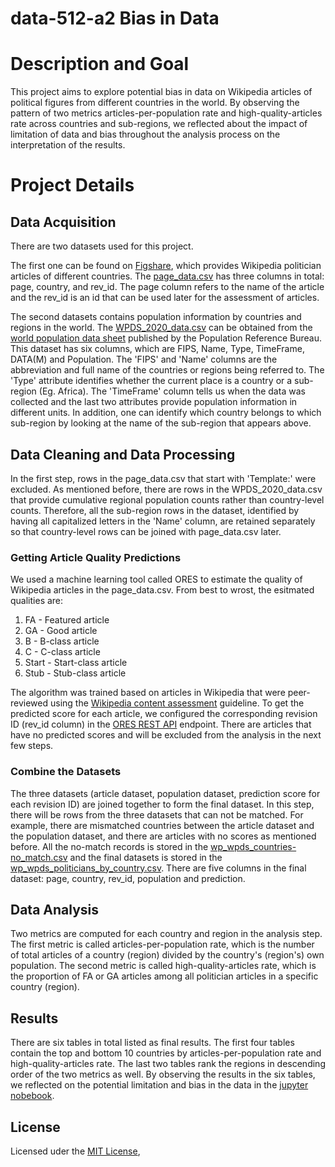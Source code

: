 # data-512-a2 Bias in Data

# Description and Goal
This project aims to explore potential bias in data on Wikipedia articles of political figures from different countries in the world. By observing the pattern of two metrics articles-per-population rate and high-quality-articles rate across countries and sub-regions, we reflected about the impact of limitation of data and bias throughout the analysis process on the interpretation of the results. 

# Project Details

## Data Acquisition
There are two datasets used for this project. 

The first one can be found on [Figshare](https://figshare.com/articles/dataset/Untitled_Item/5513449), which provides Wikipedia politician articles of different countries. The [page_data.csv](page_data.csv) has three columns in total: page, country, and rev_id. The page column refers to the name of the article and the rev_id is an id that can be used later for the assessment of articles. 

The second datasets contains population information by countries and regions in the world. The [WPDS_2020_data.csv](WPDS_2020_data.csv) can be obtained from the [world population data sheet](https://www.prb.org/international/indicator/population/table/) published by the Population Reference Bureau. This dataset has six columns, which are FIPS, Name, Type, TimeFrame, DATA(M) and Population. The 'FIPS' and 'Name' columns are the abbreviation and full name of the countries or regions being referred to. The 'Type' attribute identifies whether the current place is a country or a sub-region (Eg. Africa). The 'TimeFrame' column tells us when the data was collected and the last two attributes provide population information in different units. In addition, one can identify which country belongs to which sub-region by looking at the name of the sub-region that appears above. 

## Data Cleaning and Data Processing
In the first step, rows in the page_data.csv that start with 'Template:' were excluded. As mentioned before, there are rows in the WPDS_2020_data.csv that provide cumulative regional population counts rather than country-level counts. Therefore, all the sub-region rows in the dataset, identified by having all capitalized letters in the 'Name' column, are retained separately so that country-level rows can be joined with page_data.csv later.  

### Getting Article Quality Predictions
We used a machine learning tool called ORES to estimate the quality of Wikipedia articles in the page_data.csv. From best to wrost, the esitmated qualities are:
1.	FA - Featured article
2.	GA - Good article
3.	B - B-class article
4.	C - C-class article
5.	Start - Start-class article
6.	Stub - Stub-class article

The algorithm was trained based on articles in Wikipedia that were peer-reviewed using the [Wikipedia content assessment](https://en.wikipedia.org/wiki/Wikipedia:Content_assessment) guideline. To get the predicted score for each article, we configured the corresponding revision ID (rev_id column) in the [ORES REST API](https://ores.wikimedia.org/v3/#!/scoring/get_v3_scores_context_revid_model) endpoint. There are articles that have no predicted scores and will be excluded from the analysis in the next few steps. 

### Combine the Datasets
The three datasets (article dataset, population dataset, prediction score for each revision ID) are joined together to form the final dataset. In this step, there will be rows from the three datasets that can not be matched. For example, there are mismatched countries between the article dataset and the population dataset, and there are articles with no scores as mentioned before. All the no-match records is stored in the [wp_wpds_countries-no_match.csv](wp_wpds_countries-no_match.csv) and the final datasets is stored in the [wp_wpds_politicians_by_country.csv](wp_wpds_politicians_by_country.csv). There are five columns in the final dataset: page, country, rev_id, population and prediction. 

## Data Analysis
Two metrics are computed for each country and region in the analysis step. The first metric is called articles-per-population rate, which is the number of total articles of a country (region) divided by the country's (region's) own population. The second metric is called high-quality-articles rate, which is the proportion of FA or GA articles among all politician articles in a specific country (region). 

## Results
There are six tables in total listed as final results. The first four tables contain the top and bottom 10 countries by articles-per-population rate and high-quality-articles rate. The last two tables rank the regions in descending order of the two metrics as well. By observing the results in the six tables, we reflected on the potential limitation and bias in the data in the [jupyter nobebook](hcds-a2-bias.ipynb).

## License
Licensed uder the [MIT License](LICENSE),


